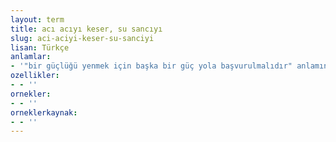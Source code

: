 ```yaml
---
layout: term
title: acı acıyı keser, su sancıyı
slug: aci-aciyi-keser-su-sanciyi
lisan: Türkçe
anlamlar:
- '"bir güçlüğü yenmek için başka bir güç yola başvurulmalıdır" anlamında kullanılan bir söz'
ozellikler:
- - ''
ornekler:
- - ''
orneklerkaynak:
- - ''
---
```

